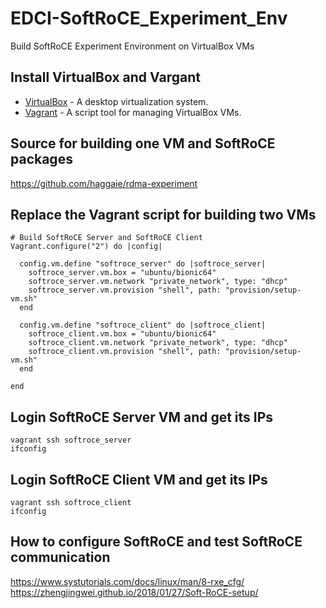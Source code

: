 # EDCI-SoftRoCE_Experiment_Env
Build SoftRoCE Experiment Environment on VirtualBox VMs

## Install VirtualBox and Vargant
* [VirtualBox](https://www.virtualbox.org/wiki/Downloads) - A desktop virtualization system.
* [Vagrant](https://www.vagrantup.com/downloads.html) - A script tool for managing VirtualBox VMs.

## Source for building one VM and SoftRoCE packages
https://github.com/haggaie/rdma-experiment

## Replace the Vagrant script for building two VMs
```shell=
# Build SoftRoCE Server and SoftRoCE Client
Vagrant.configure("2") do |config|
    
  config.vm.define "softroce_server" do |softroce_server|    
    softroce_server.vm.box = "ubuntu/bionic64"
    softroce_server.vm.network "private_network", type: "dhcp"
    softroce_server.vm.provision "shell", path: "provision/setup-vm.sh"    
  end
  
  config.vm.define "softroce_client" do |softroce_client|    
    softroce_client.vm.box = "ubuntu/bionic64"
    softroce_client.vm.network "private_network", type: "dhcp"
    softroce_client.vm.provision "shell", path: "provision/setup-vm.sh"    
  end
  
end
```
## Login SoftRoCE Server VM and get its IPs
```shell=
vagrant ssh softroce_server
ifconfig
```

## Login SoftRoCE Client VM and get its IPs
```shell=
vagrant ssh softroce_client
ifconfig
```

## How to configure SoftRoCE and test SoftRoCE communication
https://www.systutorials.com/docs/linux/man/8-rxe_cfg/  
https://zhengjingwei.github.io/2018/01/27/Soft-RoCE-setup/

